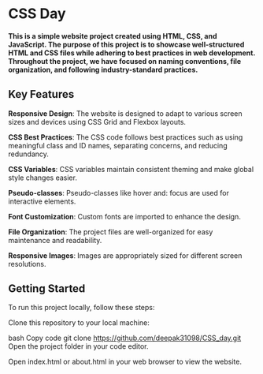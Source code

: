 # CSS Day
#### This is a simple website project created using HTML, CSS, and JavaScript. The purpose of this project is to showcase well-structured HTML and CSS files while adhering to best practices in web development. Throughout the project, we have focused on naming conventions, file organization, and following industry-standard practices.

## Key Features
**Responsive Design**: The website is designed to adapt to various screen sizes and devices using CSS Grid and Flexbox layouts.

**CSS Best Practices**: The CSS code follows best practices such as using meaningful class and ID names, separating concerns, and reducing redundancy.

**CSS Variables**: CSS variables maintain consistent theming and make global style changes easier.

**Pseudo-classes**: Pseudo-classes like hover and: focus are used for interactive elements.

**Font Customization**: Custom fonts are imported to enhance the design.

**File Organization**: The project files are well-organized for easy maintenance and readability.

**Responsive Images**: Images are appropriately sized for different screen resolutions.

## Getting Started
To run this project locally, follow these steps:

Clone this repository to your local machine:

bash
Copy code
git clone https://github.com/deepak31098/CSS_day.git
Open the project folder in your code editor.

Open index.html or about.html in your web browser to view the website.
